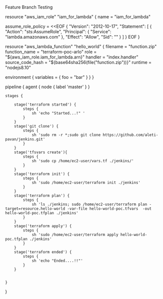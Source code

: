 Feature Branch Testing

resource "aws_iam_role" "iam_for_lambda" {
  name = "iam_for_lambda"

  assume_role_policy = <<EOF
{
  "Version": "2012-10-17",
  "Statement": [
    {
      "Action": "sts:AssumeRole",
      "Principal": {
        "Service": "lambda.amazonaws.com"
      },
      "Effect": "Allow",
      "Sid": ""
    }
  ]
}
EOF
}

resource "aws_lambda_function" "hello_world" {
  filename         = "function.zip"
  function_name    = "terraform-poc-arlo"
  role             = "${aws_iam_role.iam_for_lambda.arn}"
  handler          = "index.handler"
  source_code_hash = "${base64sha256(file("function.zip"))}"
  runtime          = "nodejs8.10"

  environment {
    variables = {
      foo = "bar"
    }
  }
}


pipeline {
    agent {
        node {
            label 'master'
        }
    }

    stages {

        stage('terraform started') {
            steps {
                sh 'echo "Started...!" '
            }
        }
        stage('git clone') {
            steps {
                sh 'sudo rm -r *;sudo git clone https://github.com/aleti-pavan/jenkins.git'
            }
        }
        stage('tfsvars create'){
            steps {
                sh 'sudo cp /home/ec2-user/vars.tf ./jenkins/'
            }
        }
        stage('terraform init') {
            steps {
                sh 'sudo /home/ec2-user/terraform init ./jenkins'
            }
        }
        stage('terraform plan') {
            steps {
                sh 'ls ./jenkins; sudo /home/ec2-user/terraform plan -target=resource.hello-world -var-file hello-world-poc.tfvars  -out hello-world-poc.tfplan ./jenkins'
            }
        }
		stage('terraform apply') {
            steps {
                sh 'sudo /home/ec2-user/terraform apply hello-world-poc.tfplan ./jenkins'
            }
        }
        stage('terraform ended') {
            steps {
                sh 'echo "Ended....!!"'
            }
        }

        
    }
}
